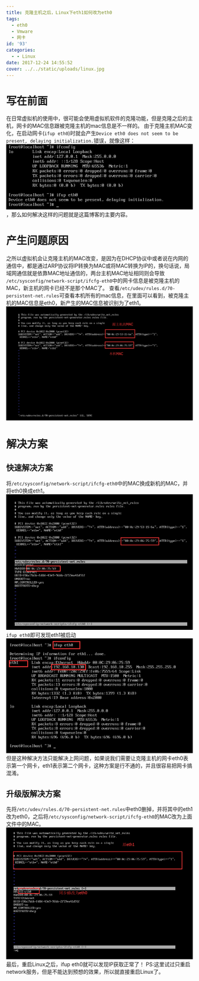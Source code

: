 ```yaml
---
title: 克隆主机之后，Linux下eth1如何改为eth0
tags:
  - eth0
  - Vmware
  - 网卡
id: '93'
categories:
  - - Linux
date: 2017-12-24 14:55:52
cover: ../../static/uploads/linux.jpg
---
```




# 写在前面

在日常虚拟机的使用中，很可能会使用虚拟机软件的克隆功能，但是克隆之后的主机，网卡的MAC信息跟被克隆主机的mac信息是不一样的。 由于克隆主机MAC变化，在启动网卡(`ifup eth0`)时就会产生`Device eth0 does not seem to be present, delaying initialization.`错误，就像这样： ![](../static/uploads/2017/12/aff14d0b7df83bd7a47131344fc99ccb.png)，那么如何解决这样的问题就是这篇博客的主要内容。

# 产生问题原因

之所以虚拟机会让克隆主机的MAC改变，是因为在DHCP协议中或者说在内网的通信中，都是通过ARP协议将IP转换为MAC或将MAC转换为IP的，换句话说，局域网通信就是依靠MAC地址通信的，两台主机MAC地址相同则会导致 `/etc/sysconfig/network-script/ifcfg-eth0`中的网卡信息是被克隆主机的MAC，新主机的网卡已经不是那个MAC了。 查看`/etc/udev/rules.d/70-persistent-net.rules`可查看本机所有的mac信息，在里面可以看到，被克隆主机的MAC信息是eth0，新产生的MAC信息被识别为了eth1。 ![](../static/uploads/2017/12/62b7fc002ba5cb2ae723017d10ec1deb.png)

# 解决方案

## 快速解决方案

将`/etc/sysconfig/network-script/ifcfg-eth0`中的MAC换成新机的MAC，并将eth0换成eth1。 ![](../static/uploads/2017/12/f0b18c413e720760c59df6e63463ff95.png) `ifup eth0`即可发现eth1被启动 ![](../static/uploads/2017/12/0208660422e60d18fc30e73bd1291167.png) 但是这种解决方法只能解决上网问题，如果说我们需要让克隆主机的网卡eth0表示第一个网卡，eth1表示第二个网卡，这种方案是行不通的，并且很容易把网卡搞混淆。

## 升级版解决方案

先将`/etc/udev/rules.d/70-persistent-net.rules`中eth0删掉，并将其中的eth1改为eth0，之后将`/etc/sysconfig/network-script/ifcfg-eth0`的MAC改为上面文件中的MAC。 ![](../static/uploads/2017/12/4610d13b397c4944701f40871f741523.png) 最后，重启Linux之后，ifup eth0就可以发现IP获取正常了！ PS:这里试过只重启network服务，但是不能达到预想的效果，所以就直接重启Linux了。